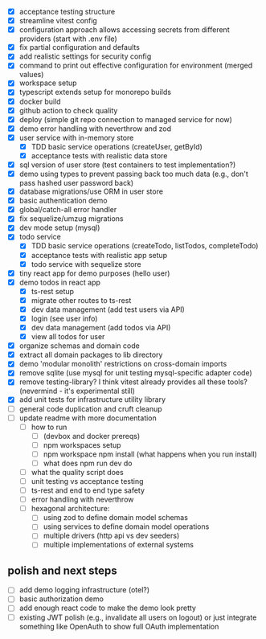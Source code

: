 - [x] acceptance testing structure
- [x] streamline vitest config
- [x] configuration approach allows accessing secrets from different providers (start with .env file)
- [x] fix partial configuration and defaults
- [x] add realistic settings for security config
- [x] command to print out effective configuration for environment (merged values)
- [x] workspace setup
- [x] typescript extends setup for monorepo builds
- [x] docker build
- [x] github action to check quality
- [x] deploy (simple git repo connection to managed service for now)
- [x] demo error handling with neverthrow and zod
- [x] user service with in-memory store
  - [x] TDD basic service operations (createUser, getById)
  - [x] acceptance tests with realistic data store
- [x] sql version of user store (test containers to test implementation?)
- [x] demo using types to prevent passing back too much data (e.g., don't pass hashed user password back)
- [x] database migrations/use ORM in user store
- [x] basic authentication demo
- [x] global/catch-all error handler
- [x] fix sequelize/umzug migrations
- [x] dev mode setup (mysql)
- [x] todo service
  - [x] TDD basic service operations (createTodo, listTodos, completeTodo)
  - [x] acceptance tests with realistic app setup
  - [x] todo service with sequelize store
- [x] tiny react app for demo purposes (hello user)
- [x] demo todos in react app
  - [x] ts-rest setup
  - [x] migrate other routes to ts-rest
  - [x] dev data management (add test users via API)
  - [x] login (see user info)
  - [x] dev data management (add todos via API)
  - [x] view all todos for user
- [x] organize schemas and domain code
- [x] extract all domain packages to lib directory
- [x] demo 'modular monolith' restrictions on cross-domain imports
- [x] remove sqlite (use mysql for unit testing mysql-specific adapter code)
- [x] remove testing-library? I think vitest already provides all these tools? (nevermind - it's experimental still)
- [x] add unit tests for infrastructure utility library
- [ ] general code duplication and cruft cleanup
- [ ] update readme with more documentation
  - [ ] how to run
    - [ ] (devbox and docker prereqs)
    - [ ] npm workspaces setup
    - [ ] npm workspace npm install (what happens when you run install)
    - [ ] what does npm run dev do
  - [ ] what the quality script does
  - [ ] unit testing vs acceptance testing
  - [ ] ts-rest and end to end type safety
  - [ ] error handling with neverthrow
  - [ ] hexagonal architecture:
    - [ ] using zod to define domain model schemas
    - [ ] using services to define domain model operations
    - [ ] multiple drivers (http api vs dev seeders)
    - [ ] multiple implementations of external systems

## polish and next steps

- [ ] add demo logging infrastructure (otel?)
- [ ] basic authorization demo
- [ ] add enough react code to make the demo look pretty
- [ ] existing JWT polish (e.g., invalidate all users on logout) or just integrate something like OpenAuth to show full OAuth implementation
